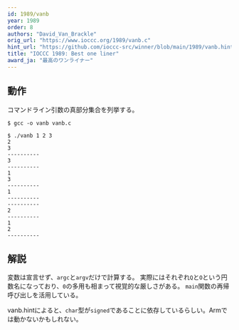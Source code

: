 ```yaml
---
id: 1989/vanb
year: 1989
order: 8
authors: "David_Van_Brackle"
orig_url: "https://www.ioccc.org/1989/vanb.c"
hint_url: "https://github.com/ioccc-src/winner/blob/main/1989/vanb.hint"
title: "IOCCC 1989: Best one liner"
award_ja: "最高のワンライナー"
---
```


## 動作

コマンドライン引数の真部分集合を列挙する。

```
$ gcc -o vanb vanb.c

$ ./vanb 1 2 3
2
3
----------
3
----------
1
3
----------
1
----------
----------
2
----------
1
2
----------
```

## 解説

変数は宣言せず、`argc`と`argv`だけで計算する。
実際にはそれぞれ`Q`と`O`という円数名になっており、`0`の多用も相まって視覚的な厳しさがある。
`main`関数の再帰呼び出しを活用している。

vanb.hintによると、`char`型が`signed`であることに依存しているらしい。Armでは動かないかもしれない。
